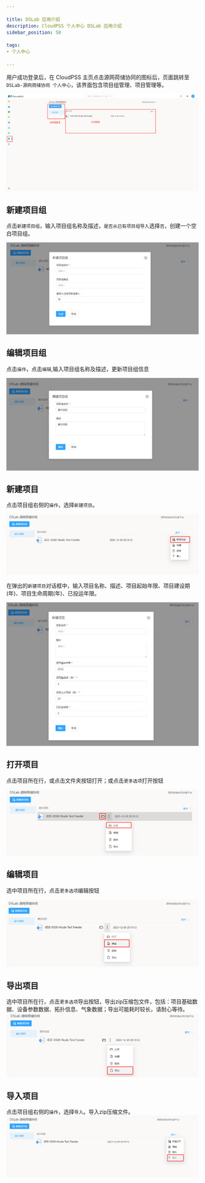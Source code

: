 ```yaml
---

title: DSLab 应用介绍
description: CloudPSS 个人中心 DSLab 应用介绍
sidebar_position: 50

tags: 
- 个人中心

---
```


用户成功登录后，在 CloudPSS 主页点击源网荷储协同的图标后，页面跳转至 `DSLab-源网荷储协同 个人中心`，该界面包含项目组管理、项目管理等。

![个人中心](./个人中心.png "个人中心")

## 新建项目组

点击`新建项目组`，输入项目组名称及描述，`是否从已有项目组导入`选择`否`，创建一个空白项目组。

![新建项目组](./新建项目组.png "新建项目组")

## 编辑项目组

点击`操作`，点击`编辑`,输入项目组名称及描述，更新项目组信息

![编辑项目组](./编辑项目组.png "编辑项目组")

## 新建项目

点击项目组右侧的`操作`，选择`新建项目`。

![新建项目](./新建项目.png "新建项目")

在弹出的`新建项目`对话框中，输入项目名称、描述、项目起始年限、项目建设期(年)、项目生命周期(年)、已投运年限。

![新建项目内容](./新建项目内容.png "新建项目内容")

## 打开项目

点击项目所在行，或点击文件夹按钮打开；或点击`更多选项`打开按钮

![打开项目](./打开项目.png "打开项目")

## 编辑项目
选中项目所在行，点击`更多选项`编辑按钮

![编辑项目](./编辑项目.png "编辑项目")

## 导出项目
选中项目所在行，点击`更多选项`导出按钮，导出zip压缩包文件，包括：项目基础数据、设备参数数据、拓扑信息、气象数据；导出可能耗时较长，请耐心等待。
![导出项目](./导出项目.png "导出项目")

## 导入项目
点击项目组右侧的`操作`，选择`导入`。导入zip压缩文件。
![导入项目](./导入项目.png "导入项目")

